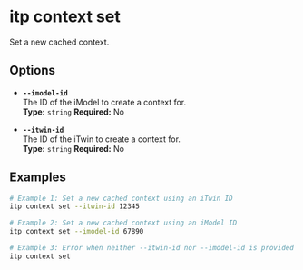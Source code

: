 # itp context set

Set a new cached context.

## Options

- **`--imodel-id`**  
  The ID of the iModel to create a context for.  
  **Type:** `string` **Required:** No

- **`--itwin-id`**  
  The ID of the iTwin to create a context for.  
  **Type:** `string` **Required:** No

## Examples

```bash
# Example 1: Set a new cached context using an iTwin ID
itp context set --itwin-id 12345

# Example 2: Set a new cached context using an iModel ID
itp context set --imodel-id 67890

# Example 3: Error when neither --itwin-id nor --imodel-id is provided
itp context set
```

